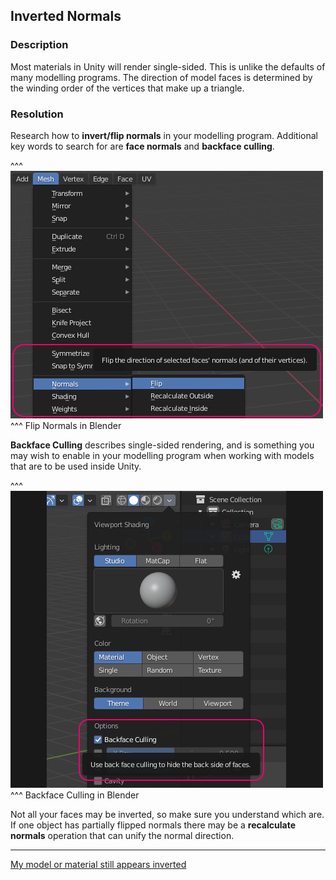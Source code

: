 ## Inverted Normals

### Description
Most materials in Unity will render single-sided. This is unlike the defaults of many modelling programs.
The direction of model faces is determined by the winding order of the vertices that make up a triangle.

### Resolution
Research how to **invert/flip normals** in your modelling program. Additional key words to search for are **face normals** and **backface culling**.  

^^^
![Blender - Flip Normals](blender-flip-normals.png)
^^^ Flip Normals in Blender  

**Backface Culling** describes single-sided rendering, and is something you may wish to enable in your modelling program when working with models that are to be used inside Unity.  

^^^
![Blender - Backface Culling](blender-backface-culling.png)
^^^ Backface Culling in Blender  

Not all your faces may be inverted, so make sure you understand which are. If one object has partially flipped normals there may be a **recalculate normals** operation that can unify the normal direction.

---

[My model or material still appears inverted](../Materials/Rendering%20Issues/Transparent%20Materials.md)